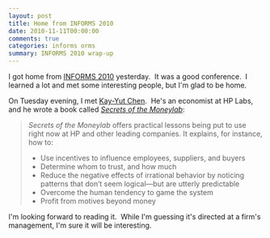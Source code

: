 ```yaml
---
layout: post
title: Home from INFORMS 2010
date: 2010-11-11T00:00:00
comments: true
categories: informs orms
summary: INFORMS 2010 wrap-up
---
```


I got home from [INFORMS 2010](http://meetings2.informs.org/austin2010/) yesterday.&nbsp; It was a good conference.&nbsp; I learned a lot and met some interesting people, but I'm glad to be home.

On Tuesday evening, I met [Kay-Yut Chen](http://www.hpl.hp.com/personal/Kay-Yut_Chen/).&nbsp; He's an economist at HP Labs, and he wrote a book called [_Secrets of the Moneylab_](http://www.secretsofthemoneylab.com/):

> _Secrets of the Moneylab_ offers practical lessons being put to use right now at HP and other leading companies. It explains, for instance, how to:
> 
> *   Use      incentives to influence employees, suppliers, and buyers
> *   Determine      whom to trust, and how much
> *   Reduce      the negative effects of irrational behavior by  noticing patterns that      don’t seem logical—but are utterly  predictable
> *   Overcome      the human tendency to game the system
> *   Profit from motives beyond money

I'm looking forward to reading it.&nbsp; While I'm guessing it's directed at a firm's management, I'm sure it will be interesting.